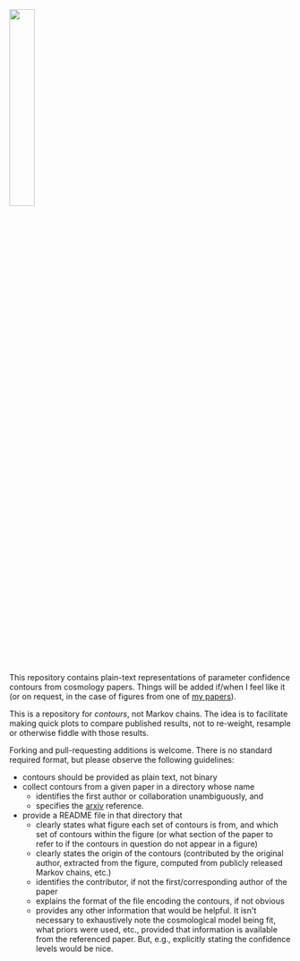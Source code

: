 <img src="https://sites.google.com/site/adambmantz/_/rsrc/1425929804653/work/contours/wtg4_w.png" width=30%>

This repository contains plain-text representations of parameter confidence contours from cosmology papers. Things will be added if/when I feel like it (or on request, in the case of figures from one of [my papers](http://adsabs.harvard.edu/cgi-bin/nph-abs_connect?db_key=AST&db_key=PRE&qform=AST&arxiv_sel=astro-ph&sim_query=YES&ned_query=YES&aut_xct=YES&aut_logic=OR&obj_logic=OR&author=mantz%2C+adam%0D%0Amantz%2C+adam+b%0D%0Amantz%2C+a%0D%0Amantz%2C+a+b)).

This is a repository for *contours*, not Markov chains. The idea is to facilitate making quick plots to compare published results, not to re-weight, resample or otherwise fiddle with those results.

Forking and pull-requesting additions is welcome. There is no standard required format, but please observe the following guidelines:
* contours should be provided as plain text, not binary
* collect contours from a given paper in a directory whose name
  * identifies the first author or collaboration unambiguously, and
  * specifies the [arxiv](https://arxiv.org/) reference.
* provide a README file in that directory that
  * clearly states what figure each set of contours is from, and which set of contours within the figure (or what section of the paper to refer to if the contours in question do not appear in a figure)
  * clearly states the origin of the contours (contributed by the original author, extracted from the figure, computed from publicly released Markov chains, etc.)
  * identifies the contributor, if not the first/corresponding author of the paper
  * explains the format of the file encoding the contours, if not obvious
  * provides any other information that would be helpful. It isn't necessary to exhaustively note the cosmological model being fit, what priors were used, etc., provided that information is available from the referenced paper. But, e.g., explicitly stating the confidence levels would be nice.
